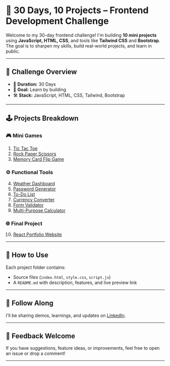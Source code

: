 # 🚀 30 Days, 10 Projects – Frontend Development Challenge

Welcome to my 30-day frontend challenge! I'm building **10 mini projects** using **JavaScript, HTML, CSS**, and tools like **Tailwind CSS** and **Bootstrap**.
The goal is to sharpen my skills, build real-world projects, and learn in public.

---

## 📅 Challenge Overview

- 🧠 **Duration:** 30 Days  
- 🎯 **Goal:** Learn by building  
- 🛠️ **Stack:** JavaScript, HTML, CSS, Tailwind, Bootstrap

---

## 🕹️ Projects Breakdown

### 🎮 Mini Games
1. [Tic Tac Toe](./TicTacToe)  
2. [Rock Paper Scissors]()  
3. [Memory Card Flip Game]()

### ⚙️ Functional Tools
4. [Weather Dashboard]()  
5. [Password Generator]()  
6. [To-Do List](./todo-list)  
7. [Currency Converter]()  
8. [Form Validator]()  
9. [Multi-Purpose Calculator]()

### 🌐 Final Project
10. [React Portfolio Website]()

---

## 🧾 How to Use

Each project folder contains:
- Source files (`index.html`, `style.css`, `script.js`)
- A `README.md` with description, features, and live preview link

---

## 📢 Follow Along

I'll be sharing demos, learnings, and updates on [LinkedIn](https://www.linkedin.com/in/jaivardhan-rajput-5a8263346/).

---

## 🙌 Feedback Welcome

If you have suggestions, feature ideas, or improvements, feel free to open an issue or drop a comment!

---
